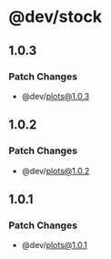 # @dev/stock

## 1.0.3

### Patch Changes

- @dev/plots@1.0.3

## 1.0.2

### Patch Changes

- @dev/plots@1.0.2

## 1.0.1

### Patch Changes

- @dev/plots@1.0.1
